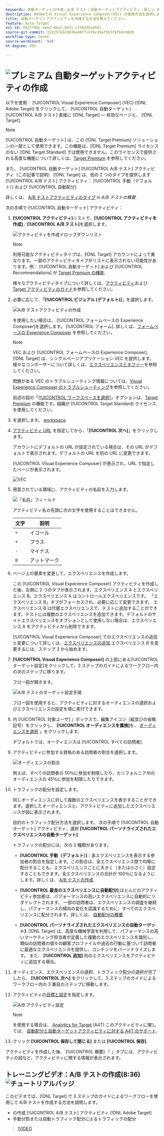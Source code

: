 ```yaml
---
keywords: 自動ターゲットの作成；A/B テスト；自動ターゲットアクティビティ；新しい A/B アクティビティ；自動ターゲット；パーソナライズされたエクスペリエンスの自動ターゲット；パーソナライズ；最適化
description: Adobeでの Visual Experience Composer(VEC) の使用方法を説明します [!DNL Target] 自動ターゲット A/B テストアクティビティを [!DNL Target] — 有効なページ。
title: 自動ターゲットアクティビティを作成する方法を教えてください。
feature: Auto-Target
exl-id: 5521740c-eee2-4ba2-8931-cf56d56a4561
source-git-commit: 152257a52d836a88ffcd76cd9af5b3fbfbdc0839
workflow-type: tm+mt
source-wordcount: '928'
ht-degree: 49%

---
```


# ![プレミアム](/help/main/assets/premium.png) 自動ターゲットアクティビティの作成

以下を使用： [!UICONTROL Visual Experience Composer] (VEC) [!DNL Adobe Target] をクリックして、 [!UICONTROL 自動ターゲット] [!UICONTROL A/B テスト] 直接に [!DNL Target] — 有効なページと、 [!DNL Target].

>[!NOTE]
>
>[!UICONTROL 自動ターゲット] は、この [!DNL Target Premium] ソリューションの一部として使用できます。この機能は、[!DNL Target Premium] ライセンスのない [!DNL Target Standard] では使用できません。このライセンスで提供される高度な機能について詳しくは、[Target Premium](/help/main/c-intro/intro.md) を参照してください。
>
>また、 [!UICONTROL 自動ターゲット] [!UICONTROL A/B テスト] アクティビティ（この記事で説明） [!DNL Target] は、他の 2 つのタイプを提供します [!UICONTROL A/B テスト] アクティビティ： [!UICONTROL 手動（デフォルト）] および [!UICONTROL 自動配分].
>
>詳しくは、 [A/B テストアクティビティのタイプ](/help/main/c-activities/t-test-ab/test-ab.md#types) in *A/B テストの概要*.

次の手順で [!UICONTROL 自動ターゲット] アクティビティ：

1. **[!UICONTROL アクティビティ]**&#x200B;リストで、**[!UICONTROL アクティビティを作成]**／**[!UICONTROL A/B テスト]**&#x200B;を選択します。

   ![アクティビティを作成ドロップダウンリスト](/help/main/c-activities/t-test-ab/t-test-create-ab/assets/ab_select-new.png)

   >[!NOTE]
   >
   >利用可能なアクティビティタイプは、[!DNL Target] アカウントによって異なります。一部のアクティビティタイプがリストに表示されない可能性があります。例： [!UICONTROL 自動ターゲット] および [!UICONTROL Recommendations] が [Target Premium の機能](/help/main/c-intro/intro.md#premium).
   >
   >様々なアクティビティタイプについて詳しくは、[アクティビティ](/help/main/c-activities/activities.md)および [Target アクティビティのガイド](/help/main/c-activities/target-activities-guide.md)を参照してください。

1. 必要に応じて、「**[!UICONTROL ビジュアル (デフォルト)]**」を選択します。

   ![A/B テストアクティビティの作成](/help/main/c-activities/t-test-ab/t-test-create-ab/assets/create-ab.png)

   を使用したい場合は、 [!UICONTROL フォームベースの Experience Composer]を選択します。 [!UICONTROL フォーム]. 詳しくは、[フォームベースの Experience Composer](/help/main/c-experiences/form-experience-composer.md) を参照してください。

   >[!NOTE]
   >
   >VEC および [!UICONTROL フォームベースの Experience Composer], [!DNL Target] は、シングルページアプリケーション VEC を提供します。 様々なコンポーザーについて詳しくは、[エクスペリエンスとオファー](/help/main/c-experiences/experiences.md)を参照してください。
   >
   >問題がある VEC のトラブルシューティング情報については、[Visual Experience Composer のトラブルシューティング](/help/main/c-experiences/c-visual-experience-composer/r-troubleshoot-composer/troubleshoot-composer.md)を参照してください。
   >
   >前述の図の「[[!UICONTROL ワークスペースを選択]](/help/main/administrating-target/c-user-management/property-channel/property-channel.md)」オプションは、[Target Premium](/help/main/c-intro/intro.md) の機能です。組織が [!UICONTROL Target Standard] ライセンスを使用してください。

1. を選択します。 [workspace](/help/main/administrating-target/c-user-management/property-channel/property-channel.md).

1. [アクティビティ URL](/help/main/c-activities/t-test-ab/t-test-create-ab/ab-activity-url.md) を指定してから、「**[!UICONTROL 次へ]**」をクリックします。

   アカウントにデフォルトの URL が設定されている場合は、その URL がデフォルトで表示されます。デフォルトの URL を別の URL に変更できます。

   [!UICONTROL Visual Experience Composer] が表示され、URL で指定したページが表示されます。

   ![VEC](/help/main/c-activities/t-test-ab/t-test-create-ab/assets/vec-new.png)

1. 用意されている領域に、アクティビティの名前を入力します。

   ![「名前」フィールド](/help/main/c-activities/t-test-ab/t-test-create-ab/assets/ab_newname-new.png)

   アクティビティ名の先頭に次の文字を使用することはできません。

   | 文字 | 説明 |
   |--- |--- |
   | `=` | イコール |
   | `+` | プラス |
   | `-` | マイナス |
   | `@` | アットマーク |

1. ページ上の要素を変更して、エクスペリエンスを作成します。

   この [!UICONTROL Visual Experience Composer] アクティビティを作成した後、左側に 2 つのタブが表示されます。エクスペリエンス A とエクスペリエンス B。エクスペリエンス A はコントロールエクスペリエンスです。 「エクスペリエンス B」タブがフォーカスされ、必要に応じて変更できます。 エクスペリエンス B は代替エクスペリエンスで、テストに追加することができます。テストには複数のエクスペリエンスを追加できます。デフォルトのサイトエクスペリエンスをオプションとして使用しない場合は、エクスペリエンス A をアクティビティから削除できます。

   [!UICONTROL Visual Experience Composer] でのエクスペリエンスの追加と変更について詳しくは、[エクスペリエンスの追加](/help/main/c-activities/t-test-ab/t-test-create-ab/ab-add-experience.md).エクスペリエンス B を変更するには、ステップ 3 から始めます。

1. **[!UICONTROL Visual Experience Composer]** の上部にある[!UICONTROL ターゲット設定]をクリックして、3 ステップのガイドによるワークフロー内の次のステップに移ります。

   フロー図が開きます。

   ![A/B テストのターゲット設定手順](/help/main/c-activities/t-test-ab/t-test-create-ab/assets/ab_flow-new.png)

   フロー図を使用すると、アクティビティに対するオーディエンスの選択およびエクスペリエンスの設定を順に実行できます。

1. 内 [!UICONTROL 対象ユーザ] 」ボックスで、編集アイコン（縦並びの省略記号）をクリックし、 **[!UICONTROL オーディエンスを置換]**&#x200B;を、 [オーディエンスを選択](/help/main/c-activities/t-test-ab/t-test-create-ab/ab-audience.md) 」をクリックします。

   デフォルトでは、オーディエンスは [!UICONTROL すべての訪問者].

1. アクティビティに参加する資格のある訪問者の割合を選択します。

   ![オーディエンスの割合](/help/main/c-activities/t-test-ab/t-test-create-ab/assets/audperc-new.png)

   例えば、すべての訪問者の 50％に参加を制限したり、カリフォルニア州のオーディエンスの 45％に参加を制限したりできます。

1. トラフィックの配分を設定します。

   同じオーディエンスに対して複数のエクスペリエンスを表示することができます。選択したオーディエンスと、アクティビティに追加したエクスペリエンスが図に表示されます。

   目的のトラフィック配分方法を選択します。 次の手順で [!UICONTROL 自動ターゲット] アクティビティ、選択 **[!UICONTROL パーソナライズされたエクスペリエンスの自動ターゲット]**.

   トラフィックの配分には、次の 3 種類があります。

   * **[!UICONTROL 手動（デフォルト）]**：各エクスペリエンスを表示する参加者の割合を指定します。この割合は、全エクスペリエンス間で均等に配分することも、エクスペリエンスごとに大きく（または小さく）設定することもできます。全エクスペリエンスの合計が 100％になるようにします。詳しくは、 [A/B テストの作成](/help/main/c-activities/t-test-ab/t-test-create-ab/test-create-ab.md).

   * **[!UICONTROL 最良のエクスペリエンスに自動配分]**:ほとんどのアクティビティ参加者は、パフォーマンスの高いエクスペリエンスに自動的にリダイレクトされます。 一部の訪問者は、エクスペリエンスの調査を継続し、パフォーマンスの傾向の変化を認識するために、すべてのエクスペリエンスに配分されます。詳しくは、 [自動配分の概要](/help/main/c-activities/automated-traffic-allocation/automated-traffic-allocation.md).

   * **[!UICONTROL パーソナライズされたエクスペリエンスの自動ターゲット]**: [!DNL Target] は、高度な機械学習を利用して、パフォーマンスの高いマーケティング担当者が定義した複数のエクスペリエンスを識別し、類似の訪問者の個々の顧客プロファイルや過去の行動に基づいて訪問者に最適なエクスペリエンスを提供し、コンテンツをパーソナライズします。
   また、 **[!UICONTROL 追加]** 別のエクスペリエンスをアクティビティに追加する場合。

1. オーディエンス、エクスペリエンスの選択、トラフィック配分の選択が完了したら、 **[!UICONTROL 次へ]** をクリックして、3 ステップのガイドによるワークフロー内の 3 番目のステップに移動します。

1. アクティビティの[目標と設定](/help/main/c-activities/t-test-ab/t-test-create-ab/ab-goals-and-settings.md)を指定します。

   ![A/B アクティビティ設定](/help/main/c-activities/t-test-ab/t-test-create-ab/assets/ab_settings-new.png)

   >[!NOTE]
   >
   >を使用する場合は、 [Analytics for Target](/help/main/c-integrating-target-with-mac/a4t/a4t.md) (A4T) このアクティビティに関しては、 [自動配分と自動ターゲットアクティビティに対する A4T のサポート](/help/main/c-integrating-target-with-mac/a4t/a4t-at-aa.md).

1. クリック **[!UICONTROL 保存して閉じる]** または **[!UICONTROL 保存]**.

アクティビティを作成した後、 [!UICONTROL 概要] 「 」タブには、アクティビティの図など、アクティビティに関する情報が表示されます。

## トレーニングビデオ：A/B テストの作成(8:36) ![チュートリアルバッジ](/help/main/assets/tutorial.png)

このビデオでは、[!DNL Target] で 3 ステップのガイドによるワークフローを使用して A/B テストを作成する方法を説明します。

* の作成 [!UICONTROL A/B テスト] アクティビティ [!DNL Adobe Target]
* 手動分割または自動トラフィック配分によるトラフィックの配分

>[!VIDEO](https://video.tv.adobe.com/v/17391)
